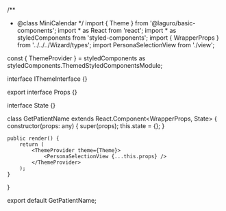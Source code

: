 /**
 * @class MiniCalendar
 */
import { Theme } from '@laguro/basic-components';
import * as React from 'react';
import * as styledComponents from 'styled-components';
import { WrapperProps } from '../../../Wizard/types';
import PersonaSelectionView from './view';

const { ThemeProvider } = styledComponents as styledComponents.ThemedStyledComponentsModule<IThemeInterface>;

interface IThemeInterface {}

export interface Props {}

interface State {}

class GetPatientName extends React.Component<WrapperProps, State> {
    constructor(props: any) {
        super(props);
        this.state = {};
    }

    public render() {
        return (
            <ThemeProvider theme={Theme}>
                <PersonaSelectionView {...this.props} />
            </ThemeProvider>
        );
    }
}

export default GetPatientName;
